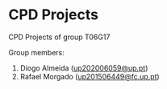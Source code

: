 # CPD Projects

CPD Projects of group T06G17

Group members:

1. Diogo Almeida (up202006059@up.pt)
2. Rafael Morgado (up201506449@fc.up.pt)
